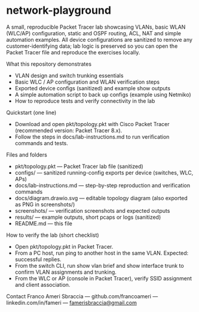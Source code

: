# network-playground
A small, reproducible Packet Tracer lab showcasing VLANs, basic WLAN (WLC/AP) configuration, static and OSPF routing, ACL, NAT and simple automation examples. All device configurations are sanitized to remove any customer-identifying data; lab logic is preserved so you can open the Packet Tracer file and reproduce the exercises locally.

What this repository demonstrates
- VLAN design and switch trunking essentials
- Basic WLC / AP configuration and WLAN verification steps
- Exported device configs (sanitized) and example show outputs
- A simple automation script to back up configs (example using Netmiko)
- How to reproduce tests and verify connectivity in the lab

Quickstart (one line)
- Download and open pkt/topology.pkt with Cisco Packet Tracer (recommended version: Packet Tracer 8.x).
- Follow the steps in docs/lab-instructions.md to run verification commands and tests.

Files and folders
- pkt/topology.pkt — Packet Tracer lab file (sanitized)
- configs/ — sanitized running-config exports per device (switches, WLC, APs)
- docs/lab-instructions.md — step-by-step reproduction and verification commands
- docs/diagram.drawio.svg — editable topology diagram (also exported as PNG in screenshots/)
- screenshots/ — verification screenshots and expected outputs
- results/ — example outputs, short pcaps or logs (sanitized)
- README.md — this file

How to verify the lab (short checklist)
- Open pkt/topology.pkt in Packet Tracer.
- From a PC host, run ping to another host in the same VLAN. Expected: successful replies.
- From the switch CLI, run show vlan brief and show interface trunk to confirm VLAN assignments and trunking.
- From the WLC or AP (console in Packet Tracer), verify SSID assignment and client association.

Contact
Franco Ameri Sbraccia — github.com/francoameri — linkedin.com/in/fameri — famerisbraccia@gmail.com
